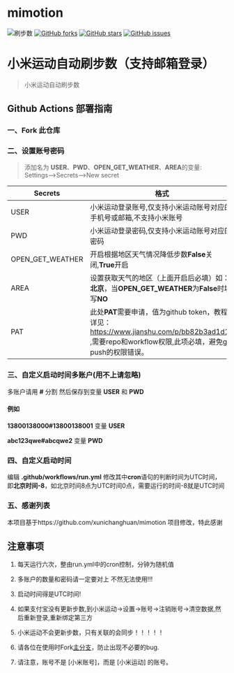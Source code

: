 # mimotion
![ 刷步数](https://github.com/huangshihai/mimotion/actions/workflows/run.yml/badge.svg)
[![GitHub forks](https://img.shields.io/github/forks/huangshihai/mimotion?style=flat-square)](https://github.com/huangsh/mimotion/network)
[![GitHub stars](https://img.shields.io/github/stars/huangshihai/mimotion?style=flat-square)](https://github.com/huangshihai/mimotion/stargazers)
[![GitHub issues](https://img.shields.io/github/issues/huangshihai/mimotion?style=flat-square)](https://github.com/huangshihai/mimotion/issues)


# 小米运动自动刷步数（支持邮箱登录）

> 小米运动自动刷步数

## Github Actions 部署指南

### 一、Fork 此仓库

### 二、设置账号密码
> 添加名为  **USER**、**PWD**、**OPEN_GET_WEATHER**、**AREA**的变量: Settings-->Secrets-->New secret  

| Secrets | 格式                                                                                                                |
| -------- |-------------------------------------------------------------------------------------------------------------------|
| USER | 小米运动登录账号,仅支持小米运动账号对应的手机号或邮箱,不支持小米账号                                                                               |
| PWD | 小米运动登录密码,仅支持小米运动账号对应的密码                                                                                           |
| OPEN_GET_WEATHER | 开启根据地区天气情况降低步数**False**关闭,**True**开启                                                                              |
| AREA | 设置获取天气的地区（上面开启后必填）如：**北京**，当**OPEN_GET_WEATHER**为**False**时填写**NO**                                               |
| PAT | 此处**PAT**需要申请，值为github token，教程详见：https://www.jianshu.com/p/bb82b3ad1d11 ,需要repo和workflow权限,此项必填，避免git push的权限错误。 |

### 三、自定义启动时间多账户(用不上请忽略)

多账户请用 **#** 分割 然后保存到变量 **USER** 和 **PWD**

#### 例如

**13800138000#13800138001** 变量 **USER**

**abc123qwe#abcqwe2** 变量 **PWD**

### 四、自定义启动时间

编辑 **.github/workflows/run.yml**
修改其中**cron**语句的判断时间为UTC时间，即**北京时间-8**，如北京时间8点为UTC时间0点，需要运行的时间-8就是UTC时间

### 五、感谢列表
本项目基于https://github.com/xunichanghuan/mimotion 项目修改，特此感谢

## 注意事项

1. 每天运行六次，整由run.yml中的cron控制，分钟为随机值

2. 多账户的数量和密码请一定要对上 不然无法使用!!!

3. 启动时间得是UTC时间!

4. 如果支付宝没有更新步数,到小米运动->设置->账号->注销账号->清空数据,然后重新登录,重新绑定第三方

5. 小米运动不会更新步数，只有关联的会同步！！！！！

6. 请各位在使用时Fork[主分支](https://github.com/huangshihai/mimotion/)，防止出现不必要的bug.

7. 请注意，账号不是 [小米账号]，而是 [小米运动] 的账号。
